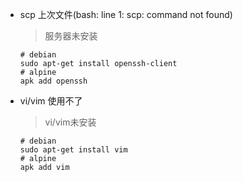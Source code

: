 + scp 上次文件(bash: line 1: scp: command not found)
  >服务器未安装
  ```shell
  # debian
  sudo apt-get install openssh-client
  # alpine
  apk add openssh  
  ```

+ vi/vim 使用不了
  >vi/vim未安装
  ```shell
  # debian
  sudo apt-get install vim
  # alpine 
  apk add vim
  ```